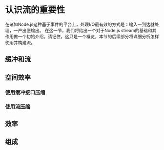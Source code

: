 # 认识流的重要性
在诸如Node.js这种基于事件的平台上，处理I/O最有效的方式是：输入一到达就处理，一产出便输出。
在这一节，我们将给出一个对于Node.js stream的基础和其作用做一个初始介绍。请记住，这只是一个概览，本节的后续部分将详细分析怎样使用并构建流。
## 缓冲和流
## 空间效率
### 使用缓冲接口压缩
### 使用流压缩
## 效率
## 组成



